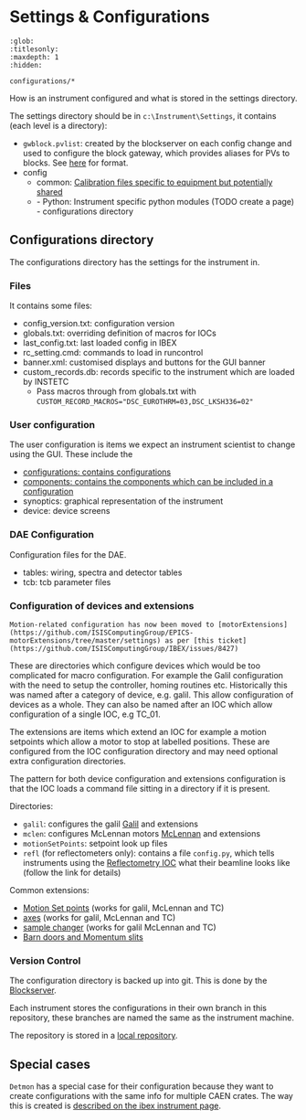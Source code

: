 # Settings & Configurations

```{toctree}
:glob:
:titlesonly:
:maxdepth: 1
:hidden:

configurations/*
```

How is an instrument configured and what is stored in the settings directory.

The settings directory should be in `c:\Instrument\Settings`, it contains (each level is a directory):

- `gwblock.pvlist`: created by the blockserver on each config change and used to configure the block gateway, which provides aliases for PVs to blocks. See [here](#gateway_pvlist_files) for format.
- config
    - common: [Calibration files specific to equipment but potentially shared](configurations/Calibration-Files)
    - <Instrument name>
        - Python: Instrument specific python modules (TODO create a page)
        - configurations directory

## Configurations directory

The configurations directory has the settings for the instrument in. 

### Files
It contains some files:
- config_version.txt: configuration version
- globals.txt: overriding definition of macros for IOCs
- last_config.txt: last loaded config in IBEX
- rc_setting.cmd: commands to load in runcontrol
- banner.xml: customised displays and buttons for the GUI banner
- custom_records.db: records specific to the instrument which are loaded by INSTETC
   - Pass macros through from globals.txt with `CUSTOM_RECORD_MACROS="DSC_EUROTHRM=03,DSC_LKSH336=02"`

### User configuration

The user configuration is items we expect an instrument scientist to change using the GUI. These include the
 - [configurations: contains configurations](configurations/Configuration-Rules)
 - [components: contains the components which can be included in a configuration](configurations/Configuration-Rules)
 - synoptics: graphical representation of the instrument
 - device: device screens

### DAE Configuration

Configuration files for the DAE.

- tables: wiring, spectra and detector tables
- tcb: tcb parameter files

### Configuration of devices and extensions

```{note}
Motion-related configuration has now been moved to [motorExtensions](https://github.com/ISISComputingGroup/EPICS-motorExtensions/tree/master/settings) as per [this ticket](https://github.com/ISISComputingGroup/IBEX/issues/8427)
```

These are directories which configure devices which would be too complicated for macro configuration. For example the Galil configuration with the need to setup the controller, homing routines etc. Historically this was named after a category of device, e.g. galil. This allow configuration of devices as a whole. They can also be named after an IOC which allow configuration of a single IOC, e.g TC_01. 

The extensions are items which extend an IOC for example a motion setpoints which allow a motor to stop at labelled positions. These are configured from the IOC configuration directory and may need optional extra configuration directories.

The pattern for both device configuration and extensions configuration is that the IOC loads a command file sitting in a directory if it is present.

Directories:

- `galil`: configures the galil [Galil](/specific_iocs/motors/Galil) and extensions
- `mclen`: configures McLennan motors [McLennan](/specific_iocs/motors/McLennan-motors) and extensions
- `motionSetPoints`: setpoint look up files
- `refl` (for reflectometers only): contains a file `config.py`, which tells instruments using the [Reflectometry IOC](/specific_iocs/Reflectometry-IOC) what their beamline looks like (follow the link for details)

Common extensions:
 - [Motion Set points](/specific_iocs/motor_extensions/Motion-Set-points) (works for galil, McLennan and TC)
 - [axes](/specific_iocs/motor_extensions/Axis) (works for galil, McLennan and TC)
 - [sample changer](/specific_iocs/motor_extensions/Sample-Changer-Support-Module) (works for galil McLennan and TC)
 - [Barn doors and Momentum slits](/specific_iocs/motor_extensions/jaws/Barndoors-and-Momentum-Slits-on-MUON-Front-End)

### Version Control

The configuration directory is backed up into git. This is done by the [Blockserver](/system_components/BlockServer).

Each instrument stores the configurations in their own branch in this repository, these branches are named the same as the instrument machine.

The repository is stored in a [local repository](/processes/git_and_github/New-Local-Git-Repository).

## Special cases

`Detmon` has a special case for their configuration because they want to create configurations with the same info for multiple CAEN crates. The way this is created is [described on the ibex instrument page](/processes/instrument_details/DETMON-Instrument-Details).
